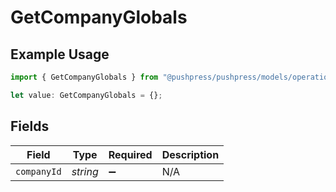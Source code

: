 # GetCompanyGlobals

## Example Usage

```typescript
import { GetCompanyGlobals } from "@pushpress/pushpress/models/operations";

let value: GetCompanyGlobals = {};
```

## Fields

| Field              | Type               | Required           | Description        |
| ------------------ | ------------------ | ------------------ | ------------------ |
| `companyId`        | *string*           | :heavy_minus_sign: | N/A                |